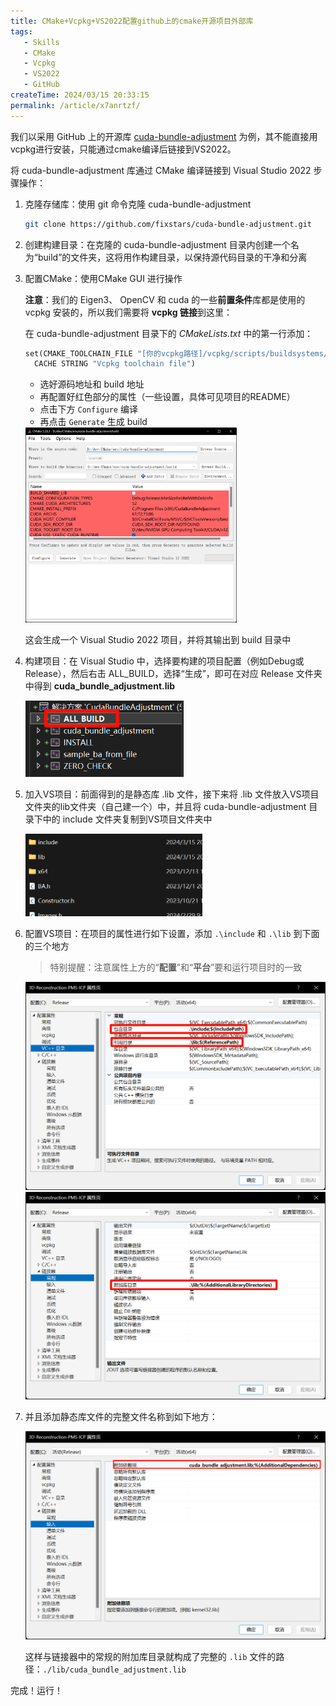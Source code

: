 ```yaml
---
title: CMake+Vcpkg+VS2022配置github上的cmake开源项目外部库
tags: 
   - Skills
   - CMake
   - Vcpkg
   - VS2022
   - GitHub
createTime: 2024/03/15 20:33:15
permalink: /article/x7anrtzf/
---
```




我们以采用 GitHub 上的开源库 [cuda-bundle-adjustment](https://github.com/fixstars/cuda-bundle-adjustment) 为例，其不能直接用vcpkg进行安装，只能通过cmake编译后链接到VS2022。

将 cuda-bundle-adjustment 库通过 CMake 编译链接到 Visual Studio 2022 步骤操作：

1. 克隆存储库：使用 git 命令克隆 cuda-bundle-adjustment 

   ```bash
   git clone https://github.com/fixstars/cuda-bundle-adjustment.git
   ```

   <!-- more -->

2. 创建构建目录：在克隆的 cuda-bundle-adjustment 目录内创建一个名为“build”的文件夹，这将用作构建目录，以保持源代码目录的干净和分离

3. 配置CMake：使用CMake GUI 进行操作

   **注意**：我们的 Eigen3、 OpenCV 和 cuda 的一些**前置条件**库都是使用的 vcpkg 安装的，所以我们需要将 **vcpkg 链接**到这里：

   在 cuda-bundle-adjustment 目录下的 *CMakeLists.txt* 中的第一行添加：

   ```makefile
   set(CMAKE_TOOLCHAIN_FILE "[你的vcpkg路径]/vcpkg/scripts/buildsystems/vcpkg.cmake"
     CACHE STRING "Vcpkg toolchain file")
   ```

   - 选好源码地址和 build 地址
   - 再配置好红色部分的属性（一些设置，具体可见项目的README）
   - 点击下方 `Configure` 编译
   - 再点击 `Generate` 生成 build 

   <img src="https://raw.githubusercontent.com/PLUS-WAVE/blog-image/master/img/blog/2024-03-15/image-20240315174348844.png" alt="image-20240315174348844" style="zoom: 33%;" />

   这会生成一个 Visual Studio 2022 项目，并将其输出到 build 目录中

4. 构建项目：在 Visual Studio 中，选择要构建的项目配置（例如Debug或Release），然后右击 ALL_BUILD，选择“生成”，即可在对应 Release 文件夹中得到 **cuda_bundle_adjustment.lib**

   <img src="https://raw.githubusercontent.com/PLUS-WAVE/blog-image/master/img/blog/2024-03-15/image-20240315213035387.png" style="zoom:67%;" />

5. 加入VS项目：前面得到的是静态库 .lib 文件，接下来将 .lib 文件放入VS项目文件夹的lib文件夹（自己建一个）中，并且将 cuda-bundle-adjustment 目录下中的 include 文件夹复制到VS项目文件夹中

   <img src="https://raw.githubusercontent.com/PLUS-WAVE/blog-image/master/img/blog/2024-03-15/image-20240315213602502.png" style="zoom:50%;" />

6. 配置VS项目：在项目的属性进行如下设置，添加 `.\include` 和 `.\lib` 到下面的三个地方

   > 特别提醒：注意属性上方的“**配置**”和“**平台**”要和运行项目时的一致
   >

   <img src="https://raw.githubusercontent.com/PLUS-WAVE/blog-image/master/img/blog/2024-03-15/image-20240315213847838.png" alt="image-20240315213847838" style="zoom:50%;" />

   <img src="https://raw.githubusercontent.com/PLUS-WAVE/blog-image/master/img/blog/2024-03-15/image-20240315213911989.png" alt="image-20240315213911989" style="zoom:50%;" />

7. 并且添加静态库文件的完整文件名称到如下地方：

   <img src="https://raw.githubusercontent.com/PLUS-WAVE/blog-image/master/img/blog/2024-04-17/image-20240417155950478.png" alt="image-20240417155950478" style="zoom:50%;" />

   这样与链接器中的常规的附加库目录就构成了完整的 `.lib` 文件的路径：`./lib/cuda_bundle_adjustment.lib`

 完成！运行！